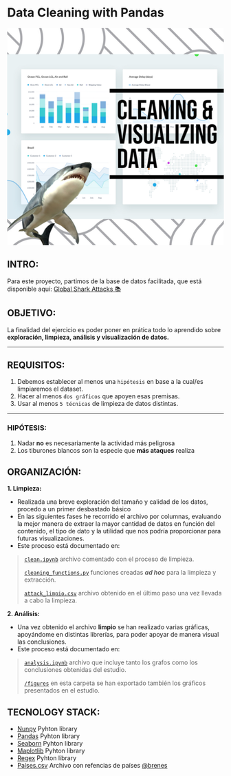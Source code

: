 # Data Cleaning with Pandas
![My_project](/readme/My_project.jpg)

## INTRO:
Para este proyecto, partimos de la base de datos facilitada, que está disponible aquí: 
[Global Shark Attacks 📚](https://www.kaggle.com/teajay/global-shark-attacks)      

## OBJETIVO:
La finalidad del ejercicio es poder poner en prática todo lo aprendido sobre **exploración, limpieza, análisis y visualización de datos.**

---
## REQUISITOS:
1. Debemos establecer al menos una `hipótesis` en base a la cual/es limpiaremos el dataset.
2. Hacer al menos `dos gráficos` que apoyen esas premisas.
3. Usar al menos `5 técnicas` de limpieza de datos distintas.
---

### HIPÓTESIS:

1. Nadar **no** es necesariamente la actividad más peligrosa
2. Los tiburones blancos son la especie que **más ataques** realiza


## ORGANIZACIÓN:

**1. Limpieza:**
- Realizada una breve exploración del tamaño y calidad de los datos, procedo a un primer desbastado básico
- En las siguientes fases he recorrido el archivo por columnas, evaluando la mejor manera de extraer la mayor cantidad de datos en función del contenido, el tipo de dato y la utilidad que nos podría proporcionar para futuras visualizaciones. 
- Este proceso está documentado en:
> [`clean.ipynb`](1_clean.ipynb) archivo comentado con el proceso de limpieza.
>
> [`cleaning_functions.py`](src/cleaning_functions.py) funciones creadas ***ad hoc*** para la limpieza y extracción.
>
> [`attack_limpio.csv`](data/attack_limpio.csv) archivo obtenido en el último paso una vez llevada a cabo la limpieza.

**2. Análisis:**
- Una vez obtenido el archivo **limpio** se han realizado varias gráficas, apoyándome en distintas librerías, para poder 
apoyar de manera visual las conclusiones.
- Este proceso está documentado en:
> [`analysis.ipynb`](2_analysis.ipynb) archivo que incluye tanto los grafos como los conclusiones obtenidas del estudio.
>
> [`/figures`](/figures) en esta carpeta se han exportado también los gráficos presentados en el estudio.

## TECNOLOGY STACK:
* [Nunpy](https://numpy.org/doc/1.18/) Pyhton library
* [Pandas](https://pandas.pydata.org/) Pyhton library
* [Seaborn](https://seaborn.pydata.org/) Pyhton library
* [Maplotlib](https://matplotlib.org/) Pyhton library
* [Regex](https://docs.microsoft.com/es-es/dotnet/api/system.text.regularexpressions.regex?view=net-6.0) Pyhton library
* [Países.csv](https://gist.github.com/brenes/1095110) Archivo con refencias de países [@brenes](https://github.com/brenes)
